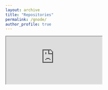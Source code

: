 ```yaml
---
layout: archive
title: "Repositories"
permalink: /gnode/
author_profile: true
---
```


 <iframe src="https://www.w3schools.com" title="W3Schools Free Online Web Tutorials"></iframe> 




